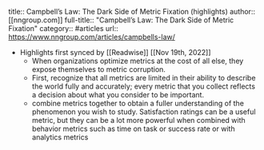 title:: Campbell’s Law: The Dark Side of Metric Fixation (highlights)
author:: [[nngroup.com]]
full-title:: "Campbell’s Law: The Dark Side of Metric Fixation"
category:: #articles
url:: https://www.nngroup.com/articles/campbells-law/

- Highlights first synced by [[Readwise]] [[Nov 19th, 2022]]
	- When organizations optimize metrics at the cost of all else, they expose themselves to metric corruption.
	- First, recognize that all metrics are limited in their ability to describe the world fully and accurately; every metric that you collect reflects a decision about what you consider to be important.
	- combine metrics together to obtain a fuller understanding of the phenomenon you wish to study. Satisfaction ratings can be a useful metric, but they can be a lot more powerful when combined with behavior metrics such as time on task or success rate or with analytics metrics